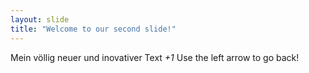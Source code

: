 ```yaml
---
layout: slide
title: "Welcome to our second slide!"
---
```

Mein völlig neuer und inovativer Text *+1*
Use the left arrow to go back!
